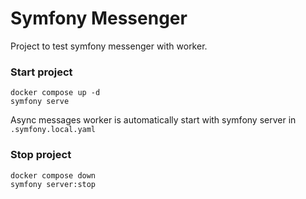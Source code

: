 # Symfony Messenger

Project to test symfony messenger with worker.


### Start project

``` shell
docker compose up -d
symfony serve
```
Async messages worker is automatically start with symfony server in `.symfony.local.yaml`

### Stop project
``` shell
docker compose down
symfony server:stop
```
